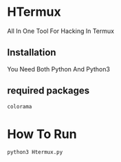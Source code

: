 # HTermux
All In One Tool For Hacking In Termux

## Installation

You Need Both Python And Python3

## required packages
```bash
colorama
```
# How To Run

```python
python3 Htermux.py
```
